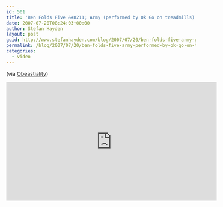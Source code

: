```yaml
---
id: 501
title: 'Ben Folds Five &#8211; Army (performed by Ok Go on treadmills)'
date: 2007-07-20T08:24:03+00:00
author: Stefan Hayden
layout: post
guid: http://www.stefanhayden.com/blog/2007/07/20/ben-folds-five-army-performed-by-ok-go-on-treadmills/
permalink: /blog/2007/07/20/ben-folds-five-army-performed-by-ok-go-on-treadmills/
categories:
  - video
---
```

(via <a href="http://obeastiality.com/">Obeastiality</a>)
<iframe width="560" height="315" src="http://www.youtube.com/v/Klvk8q_ckxE" title="YouTube video player" frameborder="0" allow="accelerometer; autoplay; clipboard-write; encrypted-media; gyroscope; picture-in-picture" allowfullscreen></iframe>